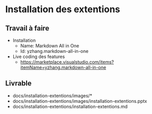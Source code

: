# Installation des extentions

## Travail à faire
- Installation 
  - Name: Markdown All in One
  - Id: yzhang.markdown-all-in-one
- Live coding des features
  - https://marketplace.visualstudio.com/items?itemName=yzhang.markdown-all-in-one

## Livrable

- docs/installation-extentions/images/*
- docs/installation-extentions/images/installation-extentions.pptx
- docs/installation-extentions/installation-extentions.md



